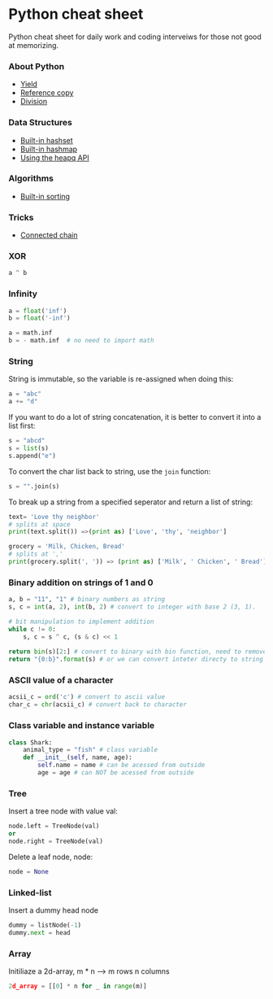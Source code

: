# Python cheat sheet
Python cheat sheet for daily work and coding interveiws for those not good at memorizing.

### About Python
* [Yield](https://github.com/Wentao-Shi/Python-cheat-sheet/blob/main/python_yield.md)
* [Reference copy](https://github.com/Wentao-Shi/Python-cheat-sheet/blob/main/python_reference_copy.md)
* [Division](https://github.com/Wentao-Shi/Python-cheat-sheet/blob/main/python_division.md)

### Data Structures
* [Built-in hashset](https://github.com/Wentao-Shi/Python-cheat-sheet/blob/main/built_in_hashset.md)
* [Built-in hashmap](https://github.com/Wentao-Shi/Python-cheat-sheet/blob/main/built_in_hashmap.md)
* [Using the heapq API](https://github.com/Wentao-Shi/Python-cheat-sheet/blob/main/using_heapq.md)

### Algorithms
* [Built-in sorting](https://github.com/Wentao-Shi/Python-cheat-sheet/blob/main/built_in_sort.md)


### Tricks
* [Connected chain](https://github.com/Wentao-Shi/Python-cheat-sheet/blob/main/trick_connected_chain.md)







### XOR
```python
a ^ b
```

### Infinity
```python
a = float('inf')
b = float('-inf')

a = math.inf
b = - math.inf  # no need to import math
```

### String
String is immutable, so the variable is re-assigned when doing this:
```python
a = "abc"
a += "d"
```
If you want to do a lot of string concatenation, it is better to convert it into a list first:
```python
s = "abcd"
s = list(s)
s.append("e")
```
To convert the char list back to string, use the ```join``` function:
```python
s = "".join(s) 
```

To break up a string from a specified seperator and return a list of string:
```python
text= 'Love thy neighbor'
# splits at space
print(text.split()) =>(print as) ['Love', 'thy', 'neighbor']

grocery = 'Milk, Chicken, Bread'
# splits at ','
print(grocery.split(', ')) => (print as) ['Milk', ' Chicken', ' Bread']
```

### Binary addition on strings of 1 and 0
```python
a, b = "11", "1" # binary numbers as string
s, c = int(a, 2), int(b, 2) # convert to integer with base 2 (3, 1).

# bit manipulation to implement addition
while c != 0:
    s, c = s ^ c, (s & c) << 1 
    
return bin(s)[2:] # convert to binary with bin function, need to remove first two characters "0b".
return "{0:b}".format(s) # or we can convert inteter directy to string with format() by specifying binary.
```

### ASCII value of a character
```python
acsii_c = ord('c') # convert to ascii value
char_c = chr(acsii_c) # convert back to character
```

### Class variable and instance variable
```python
class Shark:
    animal_type = "fish" # class variable
    def __init__(self, name, age):
        self.name = name # can be acessed from outside
        age = age # can NOT be acessed from outside
```
### Tree
Insert a tree node with value val:
```python
node.left = TreeNode(val)
or 
node.right = TreeNode(val)
```

Delete a leaf node, node:
```python
node = None
```

### Linked-list 
Insert a dummy head node
```python
dummy = listNode(-1)
dummy.next = head
```


### Array
Initiliaze a 2d-array, m * n --> m rows  n columns
```python
2d_array = [[0] * n for _ in range(m)]  
```





